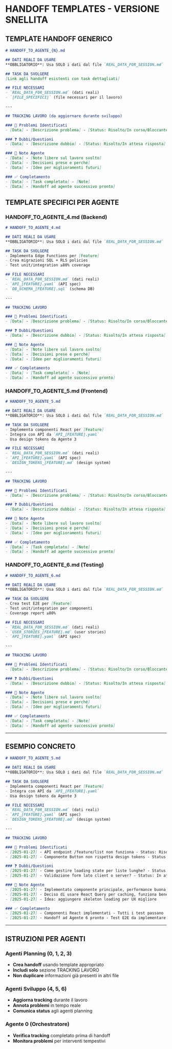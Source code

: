# HANDOFF TEMPLATES - VERSIONE SNELLITA

## TEMPLATE HANDOFF GENERICO

```markdown
# HANDOFF_TO_AGENTE_{N}.md

## DATI REALI DA USARE
**OBBLIGATORIO**: Usa SOLO i dati dal file `REAL_DATA_FOR_SESSION.md`

## TASK DA SVOLGERE
[Link agli handoff esistenti con task dettagliati]

## FILE NECESSARI
- `REAL_DATA_FOR_SESSION.md` (dati reali)
- `[FILE_SPECIFICI]` (file necessari per il lavoro)

---

## TRACKING LAVORO (da aggiornare durante sviluppo)

### 🐛 Problemi Identificati
- [Data] - [Descrizione problema] - [Status: Risolto/In corso/Bloccante]

### ❓ Dubbi/Questioni
- [Data] - [Descrizione dubbio] - [Status: Risolto/In attesa risposta]

### 📝 Note Agente
- [Data] - [Note libere sul lavoro svolto]
- [Data] - [Decisioni prese e perché]
- [Data] - [Idee per miglioramenti futuri]

### ✅ Completamento
- [Data] - [Task completato] - [Note]
- [Data] - [Handoff ad agente successivo pronto]
```

## TEMPLATE SPECIFICI PER AGENTE

### HANDOFF_TO_AGENTE_4.md (Backend)
```markdown
# HANDOFF_TO_AGENTE_4.md

## DATI REALI DA USARE
**OBBLIGATORIO**: Usa SOLO i dati dal file `REAL_DATA_FOR_SESSION.md`

## TASK DA SVOLGERE
- Implementa Edge Functions per [Feature]
- Crea migrazioni SQL + RLS policies
- Test unit/integration ≥80% coverage

## FILE NECESSARI
- `REAL_DATA_FOR_SESSION.md` (dati reali)
- `API_[FEATURE].yaml` (API spec)
- `DB_SCHEMA_[FEATURE].sql` (schema DB)

---

## TRACKING LAVORO

### 🐛 Problemi Identificati
- [Data] - [Descrizione problema] - [Status: Risolto/In corso/Bloccante]

### ❓ Dubbi/Questioni
- [Data] - [Descrizione dubbio] - [Status: Risolto/In attesa risposta]

### 📝 Note Agente
- [Data] - [Note libere sul lavoro svolto]
- [Data] - [Decisioni prese e perché]
- [Data] - [Idee per miglioramenti futuri]

### ✅ Completamento
- [Data] - [Task completato] - [Note]
- [Data] - [Handoff ad agente successivo pronto]
```

### HANDOFF_TO_AGENTE_5.md (Frontend)
```markdown
# HANDOFF_TO_AGENTE_5.md

## DATI REALI DA USARE
**OBBLIGATORIO**: Usa SOLO i dati dal file `REAL_DATA_FOR_SESSION.md`

## TASK DA SVOLGERE
- Implementa componenti React per [Feature]
- Integra con API da `API_[FEATURE].yaml`
- Usa design tokens da Agente 3

## FILE NECESSARI
- `REAL_DATA_FOR_SESSION.md` (dati reali)
- `API_[FEATURE].yaml` (API spec)
- `DESIGN_TOKENS_[FEATURE].md` (design system)

---

## TRACKING LAVORO

### 🐛 Problemi Identificati
- [Data] - [Descrizione problema] - [Status: Risolto/In corso/Bloccante]

### ❓ Dubbi/Questioni
- [Data] - [Descrizione dubbio] - [Status: Risolto/In attesa risposta]

### 📝 Note Agente
- [Data] - [Note libere sul lavoro svolto]
- [Data] - [Decisioni prese e perché]
- [Data] - [Idee per miglioramenti futuri]

### ✅ Completamento
- [Data] - [Task completato] - [Note]
- [Data] - [Handoff ad agente successivo pronto]
```

### HANDOFF_TO_AGENTE_6.md (Testing)
```markdown
# HANDOFF_TO_AGENTE_6.md

## DATI REALI DA USARE
**OBBLIGATORIO**: Usa SOLO i dati dal file `REAL_DATA_FOR_SESSION.md`

## TASK DA SVOLGERE
- Crea test E2E per [Feature]
- Test unit/integration per componenti
- Coverage report ≥80%

## FILE NECESSARI
- `REAL_DATA_FOR_SESSION.md` (dati reali)
- `USER_STORIES_[FEATURE].md` (user stories)
- `API_[FEATURE].yaml` (API spec)

---

## TRACKING LAVORO

### 🐛 Problemi Identificati
- [Data] - [Descrizione problema] - [Status: Risolto/In corso/Bloccante]

### ❓ Dubbi/Questioni
- [Data] - [Descrizione dubbio] - [Status: Risolto/In attesa risposta]

### 📝 Note Agente
- [Data] - [Note libere sul lavoro svolto]
- [Data] - [Decisioni prese e perché]
- [Data] - [Idee per miglioramenti futuri]

### ✅ Completamento
- [Data] - [Task completato] - [Note]
- [Data] - [Handoff ad agente successivo pronto]
```

---

## ESEMPIO CONCRETO

```markdown
# HANDOFF_TO_AGENTE_5.md

## DATI REALI DA USARE
**OBBLIGATORIO**: Usa SOLO i dati dal file `REAL_DATA_FOR_SESSION.md`

## TASK DA SVOLGERE
- Implementa componenti React per [Feature]
- Integra con API da `API_[FEATURE].yaml`
- Usa design tokens da Agente 3

## FILE NECESSARI
- `REAL_DATA_FOR_SESSION.md` (dati reali)
- `API_[FEATURE].yaml` (API spec)
- `DESIGN_TOKENS_[FEATURE].md` (design system)

---

## TRACKING LAVORO

### 🐛 Problemi Identificati
- [2025-01-27] - API endpoint /feature/list non funziona - Status: Risolto (fix in commit abc123)
- [2025-01-27] - Componente Button non rispetta design tokens - Status: In corso

### ❓ Dubbi/Questioni
- [2025-01-27] - Come gestire loading state per liste lunghe? - Status: Risolto (usare virtualizzazione)
- [2025-01-27] - Validazione form lato client o server? - Status: In attesa risposta Agente 4

### 📝 Note Agente
- [2025-01-27] - Implementato componente principale, performance buona
- [2025-01-27] - Deciso di usare React Query per caching, funziona bene
- [2025-01-27] - Idea: aggiungere skeleton loading per UX migliore

### ✅ Completamento
- [2025-01-27] - Componenti React implementati - Tutti i test passano
- [2025-01-27] - Handoff ad Agente 6 pronto - Test E2E da implementare
```

---

## ISTRUZIONI PER AGENTI

### Agenti Planning (0, 1, 2, 3)
- **Crea handoff** usando template appropriato
- **Includi solo** sezione TRACKING LAVORO
- **Non duplicare** informazioni già presenti in altri file

### Agenti Sviluppo (4, 5, 6)
- **Aggiorna tracking** durante il lavoro
- **Annota problemi** in tempo reale
- **Comunica status** agli agenti planning

### Agente 0 (Orchestratore)
- **Verifica tracking** completato prima di handoff
- **Monitora problemi** per interventi tempestivi
